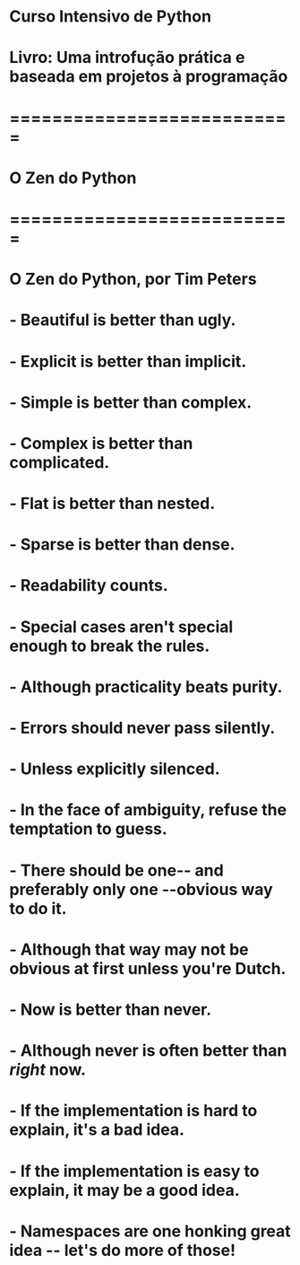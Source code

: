 # Curso Intensivo de Python

# Livro: Uma introfução prática e baseada em projetos à programação


# ===========================
#  O Zen do Python
# ===========================

# O Zen do Python, por Tim Peters
# - Beautiful is better than ugly.
# - Explicit is better than implicit.
# - Simple is better than complex.
# - Complex is better than complicated.
# - Flat is better than nested.
# - Sparse is better than dense.
# - Readability counts.
# - Special cases aren't special enough to break the rules.
# - Although practicality beats purity.
# - Errors should never pass silently.
# - Unless explicitly silenced.
# - In the face of ambiguity, refuse the temptation to guess.
# - There should be one-- and preferably only one --obvious way to do it.
# - Although that way may not be obvious at first unless you're Dutch.
# - Now is better than never.
# - Although never is often better than *right* now.
# - If the implementation is hard to explain, it's a bad idea.
# - If the implementation is easy to explain, it may be a good idea.
# - Namespaces are one honking great idea -- let's do more of those!
